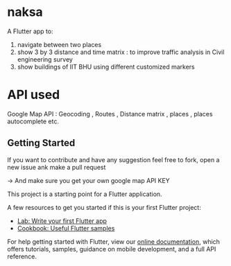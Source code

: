 # naksa

A Flutter app to:
1) navigate between two places
2) show 3 by 3 distance and time matrix : to improve traffic analysis in Civil engineering survey
3) show buildings of IIT BHU using different customized markers
# API used
Google Map API : Geocoding , Routes , Distance matrix , places , places autocomplete etc.

## Getting Started
If you want to contribute and have any suggestion feel free to fork,
open a new issue ank make a pull request

-> And make sure you get your own google map API KEY 

This project is a starting point for a Flutter application.

A few resources to get you started if this is your first Flutter project:

- [Lab: Write your first Flutter app](https://flutter.dev/docs/get-started/codelab)
- [Cookbook: Useful Flutter samples](https://flutter.dev/docs/cookbook)

For help getting started with Flutter, view our
[online documentation](https://flutter.dev/docs), which offers tutorials,
samples, guidance on mobile development, and a full API reference.
